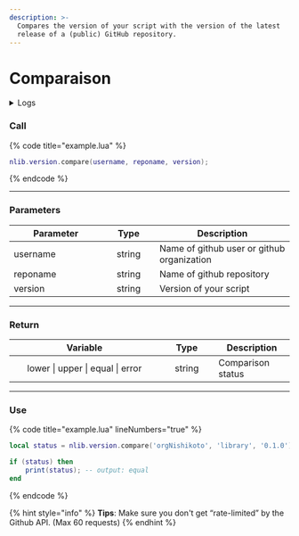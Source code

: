 ```yaml
---
description: >-
  Compares the version of your script with the version of the latest
  release of a (public) GitHub repository.
---
```


# Comparaison

<details>
  <summary>Logs</summary>

  Added in **v0.1.0**
</details>

### Call

{% code title="example.lua" %}
```lua
nlib.version.compare(username, reponame, version);
```
{% endcode %}

---

### Parameters

<table>
  <thead>
    <tr>
      <th width="151" align="center">Parameter</th>
      <th width="79" align="center">Type</th>
      <th align="center">Description</th>
    </tr>
  </thead>
  <tbody>
    <tr>
      <td>username</td>
      <td align="center">string</td>
      <td>Name of github user or github organization</td>
    </tr>
    <tr>
      <td>reponame</td>
      <td align="center">string</td>
      <td>Name of github repository</td>
    </tr>
    <tr>
      <td>version</td>
      <td align="center">string</td>
      <td>Version of your script</td>
    </tr>
  </tbody>
</table>

---

### Return

<table>
  <thead>
    <tr>
      <th width="254" align="center">Variable</th>
      <th width="82" align="center">Type</th>
      <th align="center">Description</th>
    </tr>
  </thead>
  <tbody>
    <tr>
      <td align="center">lower | upper | equal | error</td>
      <td align="center">string</td>
      <td>Comparison status</td>
    </tr>
  </tbody>
</table>

---

### Use

{% code title="example.lua" lineNumbers="true" %}
```lua
local status = nlib.version.compare('orgNishikoto', 'library', '0.1.0');

if (status) then 
    print(status); -- output: equal
end
```
{% endcode %}

{% hint style="info" %}
**Tips**: Make sure you don't get “rate-limited” by the Github API. (Max 60 requests)
{% endhint %}